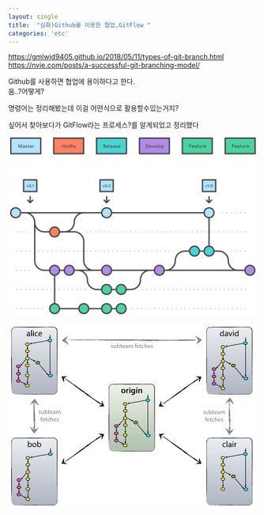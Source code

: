 ```yaml
---
layout: single
title:  "심화)Github를 이용한 협업,GitFlow "
categories: 'etc'
---
```



https://gmlwjd9405.github.io/2018/05/11/types-of-git-branch.html
https://nvie.com/posts/a-successful-git-branching-model/



Github를 사용하면 협업에 용이하다고 한다.    
음..?어떻게? 

명령어는 정리해봤는데 이걸 어떤식으로 활용할수있는거지? 

싶어서 찾아보다가 GitFlow라는 프로세스?를 알게되었고 정리했다

![branch](/assets/images/gitbranch.png)



![central-decentral](/assets/images/decentr.png)


